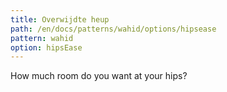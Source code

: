 ```yaml
---
title: Overwijdte heup
path: /en/docs/patterns/wahid/options/hipsease
pattern: wahid
option: hipsEase
---
```


How much room do you want at your hips?